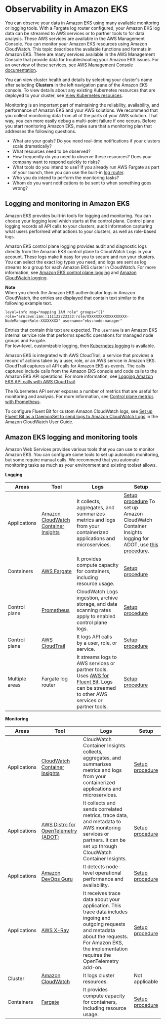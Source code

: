 # Observability in Amazon EKS<a name="eks-observe"></a>

You can observe your data in Amazon EKS using many available monitoring or logging tools\. With a Fargate log router configured, your Amazon EKS log data can be streamed to AWS services or to partner tools to for data analysis\. These AWS services are available in the AWS Management Console\. You can monitor your Amazon EKS resources using Amazon CloudWatch\. This topic describes the available functions and formats in Amazon EKS\. There are many services available in the AWS Management Console that provide data for troubleshooting your Amazon EKS issues\. For an overview of these services, see [AWS Management Console documentation](https://docs.aws.amazon.com/awsconsolehelpdocs/latest/gsg/learn-whats-new.html)\.

You can view cluster health and details by selecting your cluster's name after selecting **Clusters** in the left navigation pane of the Amazon EKS console\. To view details about any existing Kubernetes resources that are deployed to your cluster, see [View Kubernetes resources](view-kubernetes-resources.md)\.

Monitoring is an important part of maintaining the reliability, availability, and performance of Amazon EKS and your AWS solutions\. We recommend that you collect monitoring data from all of the parts of your AWS solution\. That way, you can more easily debug a multi\-point failure if one occurs\. Before you start monitoring Amazon EKS, make sure that a monitoring plan that addresses the following questions\.
+ What are your goals? Do you need real\-time notifications if your clusters scale dramatically?
+ What resources need to be observed?
+ How frequently do you need to observe these resources? Does your company want to respond quickly to risks?
+ What tools do you intend to use? If you already run AWS Fargate as part of your launch, then you can use the built\-in [log router](fargate-logging.md)\.
+ Who you do intend to perform the monitoring tasks?
+ Whom do you want notifications to be sent to when something goes wrong?

## Logging and monitoring in Amazon EKS<a name="logging-monitoring"></a>

Amazon EKS provides built\-in tools for logging and monitoring\. You can choose your logging level which starts at the control plane\. Control plane logging records all API calls to your clusters, audit information capturing what users performed what actions to your clusters, as well as role\-based logs\.

Amazon EKS control plane logging provides audit and diagnostic logs directly from the Amazon EKS control plane to CloudWatch Logs in your account\. These logs make it easy for you to secure and run your clusters\. You can select the exact log types you need, and logs are sent as log streams to a group for each Amazon EKS cluster in CloudWatch\. For more information, see [Amazon EKS control plane logging](control-plane-logs.md) and [Amazon CloudWatch logging](https://docs.aws.amazon.com/AmazonCloudWatch/latest/logs/WhatIsCloudWatchLogs.html)\.

**Note**  
When you check the Amazon EKS authenticator logs in Amazon CloudWatch, the entries are displayed that contain text similar to the following example text\.  

```
level=info msg="mapping IAM role" groups="[]" role="arn:aws:iam::111122223333:role/XXXXXXXXXXXXXXXXXX-NodeManagerRole-XXXXXXXX" username="eks:node-manager"
```
Entries that contain this text are expected\. The `username` is an Amazon EKS internal service role that performs specific operations for managed node groups and Fargate\.  
For low\-level, customizable logging, then [Kubernetes logging](https://kubernetes.io/docs/concepts/cluster-administration/logging/) is available\.

Amazon EKS is integrated with AWS CloudTrail, a service that provides a record of actions taken by a user, role, or an AWS service in Amazon EKS\. CloudTrail captures all API calls for Amazon EKS as events\. The calls captured include calls from the Amazon EKS console and code calls to the Amazon EKS API operations\. For more information, see [Logging Amazon EKS API calls with AWS CloudTrail](logging-using-cloudtrail.md)\.

The Kubernetes API server exposes a number of metrics that are useful for monitoring and analysis\. For more information, see [Control plane metrics with Prometheus](prometheus.md)\.

To configure Fluent Bit for custom Amazon CloudWatch logs, see [Set up Fluent Bit as a DaemonSet to send logs to Amazon CloudWatch Logs](https://docs.aws.amazon.com/AmazonCloudWatch/latest/monitoring/Container-Insights-setup-logs-FluentBit.html) in the Amazon CloudWatch User Guide\.

## Amazon EKS logging and monitoring tools<a name="eks_monitor_tools"></a>

Amazon Web Services provides various tools that you can use to monitor Amazon EKS\. You can configure some tools to set up automatic monitoring, but some require manual calls\. We recommend that you automate monitoring tasks as much as your environment and existing toolset allows\.


**Logging**  

| Areas | Tool | Logs | Setup | 
| --- | --- | --- | --- | 
| Applications | [Amazon CloudWatch Container Insights](https://docs.aws.amazon.com/AmazonECS/latest/developerguide/cloudwatch-container-insights.html) |  It collects, aggregates, and summarizes metrics and logs from your containerized applications and microservices\.  |  [Setup procedure](https://docs.aws.amazon.com/AmazonCloudWatch/latest/monitoring/deploy-container-insights-EKS.html) To set up Amazon CloudWatch Container Insights logging for ADOT, use [this procedure](https://docs.aws.amazon.com/AmazonCloudWatch/latest/monitoring/Container-Insights-EKS-otel.html)\.  | 
| Containers | [AWS Fargate](fargate-logging.md) |  It provides compute capacity for containers, including resource usage\.  |  [Setup procedure](fargate-getting-started.md)  | 
|  Control plane  |  [Prometheus](prometheus.md)  |  CloudWatch Logs ingestion, archive storage, and data scanning rates apply to enabled control plane logs\.  | [Setup procedure](https://prometheus.io/) | 
| Control plane | [AWS CloudTrail](logging-using-cloudtrail.md) | It logs API calls by a user, role, or service\. | [Setup procedure](https://docs.aws.amazon.com/awscloudtrail/latest/userguide/cloudtrail-create-and-update-a-trail.html) | 
|  Multiple areas  | Fargate log router |  It streams logs to AWS services or partner tools\. Uses [AWS for Fluent Bit](https://github.com/aws/aws-for-fluent-bit)\. Logs can be streamed to other AWS services or partner tools\.  | [Setup procedure](fargate-logging.md) | 


**Monitoring**  

| Areas | Tool | Logs | Setup | 
| --- | --- | --- | --- | 
|  Applications  | [CloudWatch Container Insights](https://docs.aws.amazon.com/AmazonCloudWatch/latest/monitoring/ContainerInsights.html) |  CloudWatch Container Insights collects, aggregates, and summarizes metrics and logs from your containerized applications and microservices\.  |  [Setup procedure](https://docs.aws.amazon.com/AmazonCloudWatch/latest/monitoring/deploy-container-insights-EKS.html)  | 
| Applications | [AWS Distro for OpenTelemetry \(ADOT\)](https://aws-otel.github.io/docs/introduction) |  It collects and sends correlated metrics, trace data, and metadata to AWS monitoring services or partners\. It can be set up through CloudWatch Container Insights\.  |  [Setup procedure](opentelemetry.md)  | 
| Applications | [Amazon DevOps Guru](http://aws.amazon.com/about-aws/whats-new/2021/11/amazon-devops-guru-coverage-amazon-eks-metrics-cluster/) | It detects node\-level operational performance and availability\. | [Setup procedure](https://docs.aws.amazon.com/AmazonCloudWatch/latest/monitoring/deploy-container-insights-EKS.html) | 
| Applications | [AWS X\-Ray](https://docs.aws.amazon.com/xray/latest/devguide/aws-xray.html) |  It receives trace data about your application\. This trace data includes ingoing and outgoing requests and metadata about the requests\. For Amazon EKS, the implementation requires the OpenTelemetry add\-on\.  | [Setup procedure](https://docs.aws.amazon.com/xray/latest/devguide/xray-instrumenting-your-app.html) | 
| Cluster | [Amazon CloudWatch](https://docs.aws.amazon.com/AmazonCloudWatch/latest/monitoring/working_with_metrics.html) |  It logs cluster resources\.  | Not applicable | 
| Containers | [Fargate](fargate-logging.md) |  It provides compute capacity for containers, including resource usage\.  |  [Setup procedure](https://docs.aws.amazon.com/AmazonCloudWatch/latest/monitoring/deploy-container-insights-EKS.html)  | 
